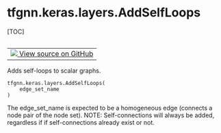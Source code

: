 <!-- lint-g3mark -->

# tfgnn.keras.layers.AddSelfLoops

[TOC]

<!-- Insert buttons and diff -->

<table class="tfo-notebook-buttons tfo-api nocontent" align="left">
<td>
  <a target="_blank" href="https://github.com/tensorflow/gnn/tree/master/tensorflow_gnn/keras/layers/graph_ops.py#L204-L223">
    <img src="https://www.tensorflow.org/images/GitHub-Mark-32px.png" />
    View source on GitHub
  </a>
</td>
</table>

Adds self-loops to scalar graphs.

<pre class="devsite-click-to-copy prettyprint lang-py tfo-signature-link">
<code>tfgnn.keras.layers.AddSelfLoops(
    edge_set_name
)
</code></pre>

<!-- Placeholder for "Used in" -->

The edge_set_name is expected to be a homogeneous edge (connects a node pair
of the node set). NOTE: Self-connections will always be added, regardless if if
self-connections already exist or not.
